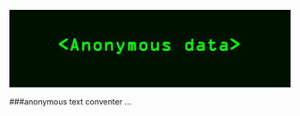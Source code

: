 ![alt text](https://github.com/Anonymous-bytes/Anonymous_text/blob/main/IMG_20220401_130159.jpg?raw=true)


###anonymous text conventer ...
